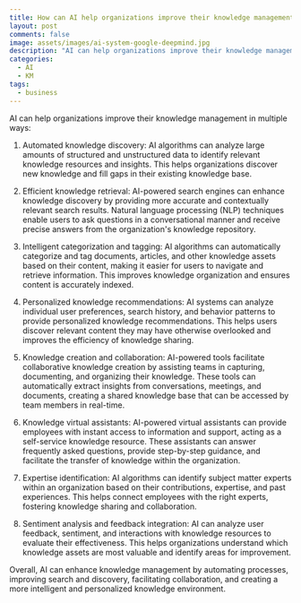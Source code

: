 ```yaml
---
title: How can AI help organizations improve their knowledge management?
layout: post
comments: false
image: assets/images/ai-system-google-deepmind.jpg
description: "AI can help organizations improve their knowledge management in multiple ways: from Automated knowledge discovery and Efficient knowledge retrieval to Intelligent categorization and tagging, Personalized knowledge recommendations and Expertise identification."
categories:
  - AI
  - KM
tags:
  - business
---
```

AI can help organizations improve their knowledge management in multiple ways:

1. Automated knowledge discovery: AI algorithms can analyze large amounts of structured and unstructured data to identify relevant knowledge resources and insights. This helps organizations discover new knowledge and fill gaps in their existing knowledge base.
    
2. Efficient knowledge retrieval: AI-powered search engines can enhance knowledge discovery by providing more accurate and contextually relevant search results. Natural language processing (NLP) techniques enable users to ask questions in a conversational manner and receive precise answers from the organization's knowledge repository.
    
3. Intelligent categorization and tagging: AI algorithms can automatically categorize and tag documents, articles, and other knowledge assets based on their content, making it easier for users to navigate and retrieve information. This improves knowledge organization and ensures content is accurately indexed.
    
4. Personalized knowledge recommendations: AI systems can analyze individual user preferences, search history, and behavior patterns to provide personalized knowledge recommendations. This helps users discover relevant content they may have otherwise overlooked and improves the efficiency of knowledge sharing.
    
5. Knowledge creation and collaboration: AI-powered tools facilitate collaborative knowledge creation by assisting teams in capturing, documenting, and organizing their knowledge. These tools can automatically extract insights from conversations, meetings, and documents, creating a shared knowledge base that can be accessed by team members in real-time.
    
6. Knowledge virtual assistants: AI-powered virtual assistants can provide employees with instant access to information and support, acting as a self-service knowledge resource. These assistants can answer frequently asked questions, provide step-by-step guidance, and facilitate the transfer of knowledge within the organization.
    
7. Expertise identification: AI algorithms can identify subject matter experts within an organization based on their contributions, expertise, and past experiences. This helps connect employees with the right experts, fostering knowledge sharing and collaboration.
    
8. Sentiment analysis and feedback integration: AI can analyze user feedback, sentiment, and interactions with knowledge resources to evaluate their effectiveness. This helps organizations understand which knowledge assets are most valuable and identify areas for improvement.
    

Overall, AI can enhance knowledge management by automating processes, improving search and discovery, facilitating collaboration, and creating a more intelligent and personalized knowledge environment.
